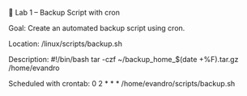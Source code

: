 📁 Lab 1 – Backup Script with cron

Goal: Create an automated backup script using cron.

Location: /linux/scripts/backup.sh

Description:
#!/bin/bash
tar -czf ~/backup_home_$(date +%F).tar.gz /home/evandro

Scheduled with crontab:
0 2 * * * /home/evandro/scripts/backup.sh

